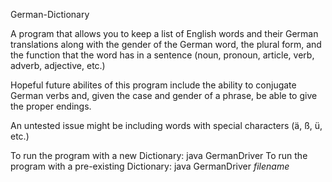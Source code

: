 German-Dictionary

A program that allows you to keep a list of English words and their German translations along with the gender of the German word, the plural form, and the function that the word has in a sentence (noun, pronoun, article, verb, adverb, adjective, etc.)

Hopeful future abilites of this program include the ability to conjugate German verbs and, given the case and gender of a phrase, be able to give the proper endings.

An untested issue might be including words with special characters (ä, ß, ü, etc.)

To run the program with a new Dictionary: java GermanDriver
To run the program with a pre-existing Dictionary: java GermanDriver *filename*

